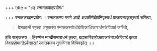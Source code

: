 +++
title = "४३ स्नातकदाहप्रयोगः"

+++
स्नातकदहनप्रयोगः ॥ स्नातकस्य मरणे आदौ अवकीर्णदोषनिवृत्त्यर्थं प्राजापत्यकृच्छ्रत्रयं चरित्वा, 

> देशकालौ स्मृत्वा अमुकस्य स्नातकस्योर्ध्वदोहिकाधिकारार्थमर्कविवाहं करिष्ये,

इति सङ्कल्प्य । हिरण्येन नान्दीसमाराधनं कृत्वा, ब्रह्मचारिदाहोक्तप्रकारेणाऽर्कविवाहं कृत्वा विवाहहोमान्तेऽर्कशाखां स्नातकञ्च तुषाग्निना विधिवद्दहेत् ।।